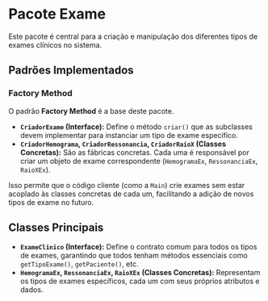 # Pacote Exame

Este pacote é central para a criação e manipulação dos diferentes tipos de exames clínicos no sistema.

## Padrões Implementados

### Factory Method

O padrão **Factory Method** é a base deste pacote.

- **`CriadorExame` (Interface):** Define o método `criar()` que as subclasses devem implementar para instanciar um tipo de exame específico.
- **`CriadorHemograma`, `CriadorRessonancia`, `CriadorRaioX` (Classes Concretas):** São as fábricas concretas. Cada uma é responsável por criar um objeto de exame correspondente (`HemogramaEx`, `RessonanciaEx`, `RaioXEx`).

Isso permite que o código cliente (como a `Main`) crie exames sem estar acoplado às classes concretas de cada um, facilitando a adição de novos tipos de exame no futuro.

## Classes Principais

- **`ExameClinico` (Interface):** Define o contrato comum para todos os tipos de exames, garantindo que todos tenham métodos essenciais como `getTipoExame()`, `getPaciente()`, etc.
- **`HemogramaEx`, `RessonanciaEx`, `RaioXEx` (Classes Concretas):** Representam os tipos de exames específicos, cada um com seus próprios atributos e dados.
